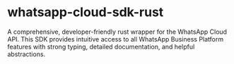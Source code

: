 # whatsapp-cloud-sdk-rust
A comprehensive, developer-friendly rust wrapper for the WhatsApp Cloud API. This SDK provides intuitive access to all WhatsApp Business Platform features with strong typing, detailed documentation, and helpful abstractions.
